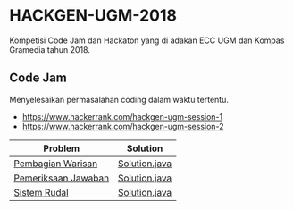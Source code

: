 # HACKGEN-UGM-2018

Kompetisi Code Jam dan Hackaton yang di adakan ECC UGM dan Kompas Gramedia tahun 2018.

## Code Jam
Menyelesaikan permasalahan coding dalam waktu tertentu.
- https://www.hackerrank.com/hackgen-ugm-session-1
- https://www.hackerrank.com/hackgen-ugm-session-2

Problem | Solution
------- | --------
[Pembagian Warisan](PembagianWarisan/Problem.md) | [Solution.java](PembagianWarisan/Solution.java)
[Pemeriksaan Jawaban](PemeriksaanJawaban/Problem.md) | [Solution.java](PemeriksaanJawaban/Solution.java)
[Sistem Rudal](SistemRudal/Problem.md) | [Solution.java](SistemRudal/Solution.java)
